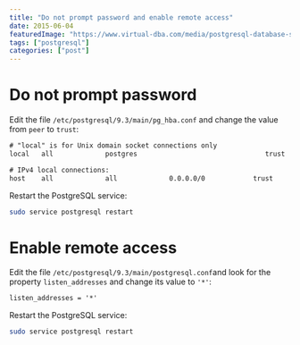 ```yaml
---
title: "Do not prompt password and enable remote access"
date: 2015-06-04
featuredImage: "https://www.virtual-dba.com/media/postgresql-database-services-remote-dba.png"
tags: ["postgresql"]
categories: ["post"]
---
```


<!--more-->

# Do not prompt password

Edit the file `/etc/postgresql/9.3/main/pg_hba.conf` and change the value from `peer` to `trust`:

```txt
# "local" is for Unix domain socket connections only
local   all             postgres                                trust

# IPv4 local connections:
host    all             all             0.0.0.0/0            trust
```

Restart the PostgreSQL service:

```bash
sudo service postgresql restart
```

# Enable remote access

Edit the file `/etc/postgresql/9.3/main/postgresql.conf`and look for the property `listen_addresses` and change its value to `'*'`:

```txt
listen_addresses = '*'
```

Restart the PostgreSQL service:

```bash
sudo service postgresql restart
```
